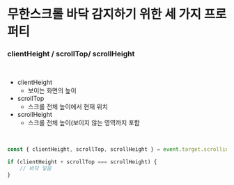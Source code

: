 # 무한스크롤 바닥 감지하기 위한 세 가지 프로퍼티

### clientHeight / scrollTop/ scrollHeight

<br>

- clientHeight
  - 보이는 화면의 높이
- scrollTop
  - 스크롤 전체 높이에서 현재 위치
- scrollHeight
  - 스크롤 전체 높이(보이지 않는 영역까지 포함

<br>

```javascript
const { clientHeight, scrollTop, scrollHeight } = event.target.scrollingElement

if (clientHeight + scrollTop === scrollHeight) {
    // 바닥 닿음
}
```

